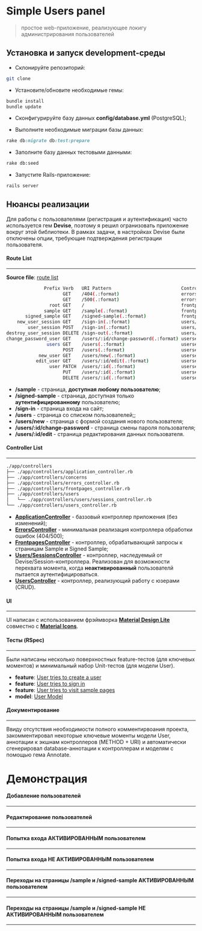 Simple Users panel
==================

> простое web-приложение, реализующее локигу администрирования пользователей

Установка и запуск development-среды
-------------------------------------

- Склонируйте репозиторий:

```bash
git clone
```

- Установите/обновите необходимые гемы:

```bash
bundle install
bundle update
```

- Сконфигурируйте базу данных **config/database.yml** (PostgreSQL);

- Выполните необходимые миграции базы данных:

```ruby
rake db:migrate db:test:prepare
```

- Заполните базу данных тестовыми данными:

```bash
rake db:seed
````

- Запустите Rails-приложение:

```bash
rails server
```

Нюансы реализации
-----------------

Для работы с пользователями (регистрация и аутентификация) часто используется гем **Devise**,
поэтому я решил огранизовать приложение вокруг этой библиотеки. В рамках задачи, в настройках Devise
были отключены опции, требующие подтверждения регистрации пользователя.

#### Route List
---

**Source file**: [route list](https://github.com/includetasks/08.02.2016_ARKIS/blob/master/config/routes.rb)

```bash
              Prefix Verb   URI Pattern                          Controller#Action
                     GET    /404(.:format)                       errors#not_found
                     GET    /500(.:format)                       errors#internal_server_error
                root GET    /                                    frontpages#sample
              sample GET    /sample(.:format)                    frontpages#sample
       signed_sample GET    /signed-sample(.:format)             frontpages#signed_sample
    new_user_session GET    /sign-in(.:format)                   users/sessions#new
        user_session POST   /sign-in(.:format)                   users/sessions#create
destroy_user_session DELETE /sign-out(.:format)                  users/sessions#destroy
change_password_user GET    /users/:id/change-password(.:format) users#change_password
               users GET    /users(.:format)                     users#index
                     POST   /users(.:format)                     users#create
            new_user GET    /users/new(.:format)                 users#new
           edit_user GET    /users/:id/edit(.:format)            users#edit
                user PATCH  /users/:id(.:format)                 users#update
                     PUT    /users/:id(.:format)                 users#update
                     DELETE /users/:id(.:format)                 users#destroy
```

- **/sample** - страница, **доступная любому пользователю**;
- **/signed-sample** - страница, доступная только **аутентифицированному** пользователю;
- **/sign-in** - страница входа на сайт;
- **/users** - страница со списком пользователей;;
- **/users/new** - страница с формой создания нового пользователя;
- **/users/:id/change-password** - страница смены пароля пользователя;
- **/users/:id/edit** - страница редактирования данных пользователя.

#### Controller List
---

```bash
./app/controllers
├── ./app/controllers/application_controller.rb
├── ./app/controllers/concerns
├── ./app/controllers/errors_controller.rb
├── ./app/controllers/frontpages_controller.rb
├── ./app/controllers/users
│   └── ./app/controllers/users/sessions_controller.rb
└── ./app/controllers/users_controller.rb
```

- **[ApplicationController](https://github.com/includetasks/08.02.2016_ARKIS/blob/master/app/controllers/application_controller.rb)** - баззовый контроллер приложения (без изменений);
- **[ErrorsController](https://github.com/includetasks/08.02.2016_ARKIS/blob/master/app/controllers/errors_controller.rb)** - минимальная реализация контроллера обработки ошибок (404/500);
- **[FrontpagesController](https://github.com/includetasks/08.02.2016_ARKIS/blob/master/app/controllers/frontpages_controller.rb)** - контроллер, обрабатывающий запросы к страницам Sample и Signed Sample;
- **[Users/SessionsController](https://github.com/includetasks/08.02.2016_ARKIS/blob/master/app/controllers/users/sessions_controller.rb)** - контроллер, наследуемый от Devise/Session-контроллера. Реализован для
возможности перехвата момента, когда **неактивированный** пользователй пытается аутентифицироваться.
- **[UsersController](https://github.com/includetasks/08.02.2016_ARKIS/blob/master/app/controllers/users_controller.rb)** - контроллер, реализующий работу с юзерами (CRUD).


#### UI
---

UI написан с использованием фрэймворка **[Material Design Lite](https://github.com/cllns/material_design_lite-rails)** совместно с **[Material Icons](https://github.com/Angelmmiguel/material_icons)**.

#### Тесты (RSpec)
---

Были написаны несколько поверхностных feature-тестов (для ключевых моментов) и минимальный набор Unit-тестов (для модели User).

- **feature**: [User tries to create a user](https://github.com/includetasks/08.02.2016_ARKIS/blob/master/spec/features/create_user_spec.rb)
- **feature**: [User tries to sign in](https://github.com/includetasks/08.02.2016_ARKIS/blob/master/spec/features/user_tries_to_sign_in_spec.rb)
- **feature**: [User tries to visit sample pages](https://github.com/includetasks/08.02.2016_ARKIS/blob/master/spec/features/user_tries_to_visit_pages_spec.rb)
- **model**: [User Model](https://github.com/includetasks/08.02.2016_ARKIS/blob/master/spec/models/user_spec.rb)

#### Документирование
---

Ввиду отсутствия необходимости полного комментирвоания проекта, закомментировал
некоторые ключевые моменты модели User, аннотации к экшнам контроллеров (METHOD + URI) и
автоматически сгенерировал database-аннотации к контроллерам и моделям с помощью гема Annotate.


Демонстрация
============

#### Добавление пользователей
---


#### Редактирование пользователей
---

#### Попытка входа АКТИВИРОВАННЫМ пользователем
---

#### Попытка входа НЕ АКТИВИРОВАННЫМ пользователем
---

#### Переходы на страницы /sample и /signed-sample АКТИВИРОВАННЫМ пользователем
---

#### Переходы на страницы /sample и /signed-sample НЕ АКТИВИРОВАННЫМ пользователем
---